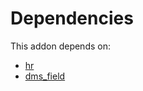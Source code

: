 # Dependencies

This addon depends on:

- [hr](https://github.com/bringout/oca-ocb-hr/tree/dc1405e12dbe76ffb119a0feb323b56ae2c58522/odoo-bringout-oca-ocb-hr)
- [dms_field](https://github.com/bringout/oca-technical)
